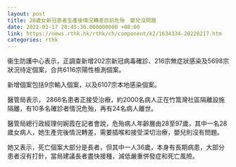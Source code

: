 ```yaml
---
layout: post
title: 28歲女新冠患者生產後情況轉差目前危殆　嬰兒沒問題
date: 2022-02-17 20:45:36.000000000 +08:00
link: https://news.rthk.hk/rthk/ch/component/k2/1634334-20220217.htm
categories: rthk
---
```


衞生防護中心表示，正調查新增202宗新冠病毒確診、216宗無症狀感染及5698宗狀況待定個案，合共6116宗陽性檢測個案。

新增個案包括9宗輸入個案，以及6107宗本地感染個案。

醫管局表示， 2866名患者正接受治療，約2000名病人正在竹篙灣社區隔離設施隔離，有10多名確診者情況危殆，再有24名病人離世。

醫管局總行政經理何婉霞在記者會說，危殆病人年齡層由28至97歲，其中一名28歲女病人，她生產完後情況轉差，需要插喉和接受深切治療，嬰兒則沒有問題。

她又表示，死亡個案大部分是長者，但其中一人36歲，本身有長期病患，大部分患者沒有打針，當局建議長者盡快接種，減低嚴重併發症和死亡風險。

